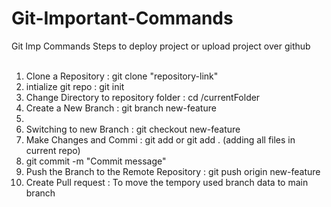 # Git-Important-Commands
Git Imp Commands
Steps to deploy project or upload project over github
<br><br>
1. Clone a Repository :                                             git clone "repository-link"
2. intialize git repo :                                             git init
3. Change Directory to repository folder :                          cd /currentFolder
4. Create a New Branch  :                                           git branch new-feature
5. 
6. Switching to new Branch : git checkout new-feature
7. Make Changes and Commi : git add <filename> or git add . (adding all files in current repo)
8. git commit -m "Commit message"
9. Push the Branch to the Remote Repository : git push origin new-feature
10. Create Pull request : To move the tempory used branch data to main branch
   



